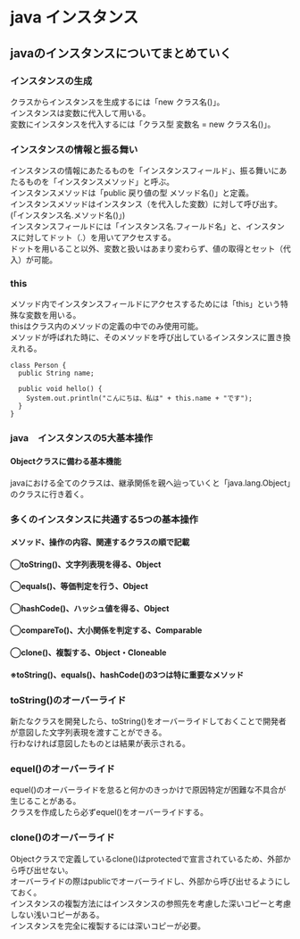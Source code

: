 # java インスタンス
## javaのインスタンスについてまとめていく
### インスタンスの生成
クラスからインスタンスを生成するには「new クラス名()」。  
インスタンスは変数に代入して用いる。  
変数にインスタンスを代入するには「クラス型 変数名 = new クラス名()」。  
  
### インスタンスの情報と振る舞い
インスタンスの情報にあたるものを「インスタンスフィールド」、振る舞いにあたるものを「インスタンスメソッド」と呼ぶ。  
インスタンスメソッドは「public 戻り値の型 メソッド名()」と定義。  
インスタンスメソッドはインスタンス（を代入した変数）に対して呼び出す。(「インスタンス名.メソッド名()」)  
インスタンスフィールドには「インスタンス名.フィールド名」と、インスタンスに対してドット（.）を用いてアクセスする。  
ドットを用いること以外、変数と扱いはあまり変わらず、値の取得とセット（代入）が可能。  
  
### this
メソッド内でインスタンスフィールドにアクセスするためには「this」という特殊な変数を用いる。  
thisはクラス内のメソッドの定義の中でのみ使用可能。  
メソッドが呼ばれた時に、そのメソッドを呼び出しているインスタンスに置き換えれる。  
```
class Person {
  public String name;

  public void hello() {
    System.out.println("こんにちは、私は" + this.name + "です");
  }
}
```
  
### java　インスタンスの5大基本操作
#### Objectクラスに備わる基本機能  
javaにおける全てのクラスは、継承関係を親へ辿っていくと「java.lang.Object」のクラスに行き着く。
  
### 多くのインスタンスに共通する5つの基本操作
#### メソッド、操作の内容、関連するクラスの順で記載
#### ◯toString()、文字列表現を得る、Object
#### ◯equals()、等価判定を行う、Object
#### ◯hashCode()、ハッシュ値を得る、Object
#### ◯compareTo()、大小関係を判定する、Comparable
#### ◯clone()、複製する、Object・Cloneable
#### ※toString()、equals()、hashCode()の3つは特に重要なメソッド
  
### toString()のオーバーライド
新たなクラスを開発したら、toString()をオーバーライドしておくことで開発者が意図した文字列表現を渡すことができる。  
行わなければ意図したものとは結果が表示される。  
  
### equel()のオーバーライド
equel()のオーバーライドを怠ると何かのきっかけで原因特定が困難な不具合が生じることがある。  
クラスを作成したら必ずequel()をオーバーライドする。  
  
### clone()のオーバーライド
Objectクラスで定義しているclone()はprotectedで宣言されているため、外部から呼び出せない。  
オーバーライドの際はpublicでオーバーライドし、外部から呼び出せるようにしておく。  
インスタンスの複製方法にはインスタンスの参照先を考慮した深いコピーと考慮しない浅いコピーがある。  
インスタンスを完全に複製するには深いコピーが必要。  


